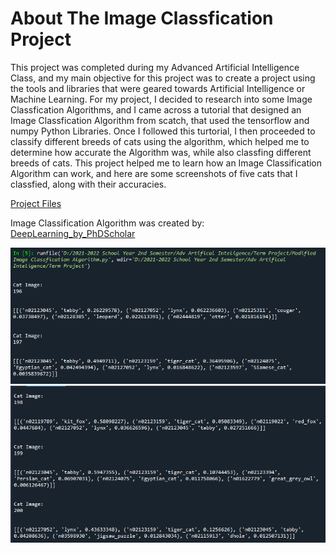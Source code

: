 # About The Image Classfication Project

This project was completed during my Advanced Artificial Intelligence Class, and my main objective for this project was to create a project using the tools and libraries that were geared towards Artificial Intelligence or Machine Learning. For my project, I decided to research into some Image Classfication Algorithms, and I came across a tutorial that designed an Image Classfication Algorithm from scatch, that used the tensorflow and numpy Python Libraries. Once I followed this turtorial, I then proceeded to classify different breeds of cats using the algorithm, which helped me to determine how accurate the Algorithm was, while also classfing different breeds of cats. This project helped me to learn how an Image Classification Algorithm can work, and here are some screenshots of five cats that I classfied, along with their accuracies.

[Project Files](https://github.com/CommanderKnight5214/PastProgrammingProjects/tree/main/Class%20Projects/Image%20Classification%20Project/Project%20Files)

Image Classification Algorithm was created by: [DeepLearning_by_PhDScholar](https://www.youtube.com/watch?v=Gz_PsRRxrHM)

![Image Classification Algorithm Screenshot One](https://github.com/CommanderKnight5214/PastProgrammingProjects/blob/main/Class%20Projects/Image%20Classification%20Project/Advanced%20Artifical%20Intelligence%20Project%20Screenshot%20One.png)
![Image Classification Algorithm Screenshot Two](https://github.com/CommanderKnight5214/PastProgrammingProjects/blob/main/Class%20Projects/Image%20Classification%20Project/Advanced%20Artifical%20Intelligence%20Project%20Screenshot%20Two.png)
